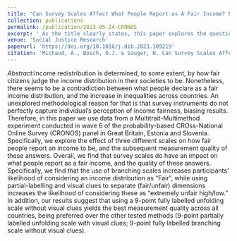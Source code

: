 ```yaml
---
title: "Can Survey Scales Affect What People Report as A Fair Income? Evidence From the Cross-National Probability-Based Online Panel CRONOS"
collection: publications
permalink: /publication/2023-05-24-CRONOS
excerpt: '_As the title clearly states, this paper explores the question: Can Survey Scales Affect What People Report as A Fair Income? We do so by using an MTMM experiment in an online probability-based panel in Great Britain, Estonia and Slovenia_ [Read more](https://orioljbosch.github.io/publication/2023-05-24-CRONOS)'
venue: 'Social Justice Research'
paperurl: 'https://doi.org/10.1016/j.dib.2023.109219'
citation: 'Michaud, A., Bosch, O.J. & Sauger, N. Can Survey Scales Affect What People Report as A Fair Income? Evidence From the Cross-National Probability-Based Online Panel CRONOS. Soc Just Res (2023). https://doi.org/10.1007/s11211-023-00410-0'
---
```

_Abstract_:Income redistribution is determined, to some extent, by how fair citizens judge the income distribution in their societies to be. Nonetheless, there seems to be a contradiction between what people declare as a fair income distribution, and the increase in inequalities across countries. An unexplored methodological reason for that is that survey instruments do not perfectly capture individual’s perception of income fairness, biasing results. Therefore, in this paper we use data from a Multitrait-Multimethod experiment conducted in wave 6 of the probability-based CROss-National Online Survey (CRONOS) panel in Great Britain, Estonia and Slovenia. Specifically, we explore the effect of three different scales on how fair people report an income to be, and the subsequent measurement quality of these answers. Overall, we find that survey scales do have an impact on what people report as a fair income, and the quality of these answers. Specifically, we find that the use of branching scales increases participants’ likelihood of considering an income distribution as “Fair”, while using partial-labelling and visual clues to separate (fair/unfair) dimensions increases the likelihood of considering these as “extremely unfair high/low.” In addition, our results suggest that using a 9-point fully labelled unfolding scale without visual clues yields the best measurement quality across all countries, being preferred over the other tested methods (9-point partially labelled unfolding scale with visual clues; 9-point fully labelled branching scale without visual clues).
